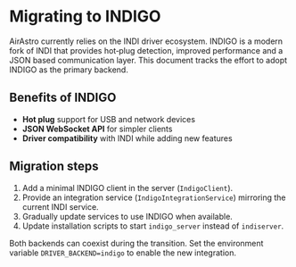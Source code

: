 # Migrating to INDIGO

AirAstro currently relies on the INDI driver ecosystem. INDIGO is a modern fork
of INDI that provides hot‑plug detection, improved performance and a JSON based
communication layer. This document tracks the effort to adopt INDIGO as the
primary backend.

## Benefits of INDIGO

- **Hot plug** support for USB and network devices
- **JSON WebSocket API** for simpler clients
- **Driver compatibility** with INDI while adding new features

## Migration steps

1. Add a minimal INDIGO client in the server (`IndigoClient`).
2. Provide an integration service (`IndigoIntegrationService`) mirroring the
   current INDI service.
3. Gradually update services to use INDIGO when available.
4. Update installation scripts to start `indigo_server` instead of `indiserver`.

Both backends can coexist during the transition. Set the environment variable
`DRIVER_BACKEND=indigo` to enable the new integration.
